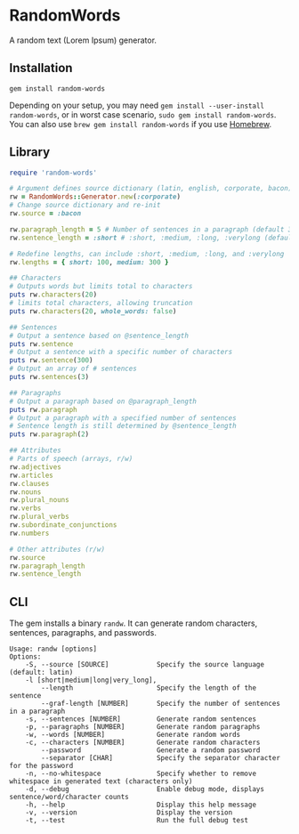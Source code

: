 <!--README-->
# RandomWords

A random text (Lorem Ipsum) generator.

## Installation

    gem install random-words

Depending on your setup, you may need `gem install --user-install random-words`, or in worst case scenario, `sudo gem install random-words`. You can also use `brew gem install random-words` if you use [Homebrew](https://brew.sh).

## Library

```ruby
require 'random-words'

# Argument defines source dictionary (latin, english, corporate, bacon)
rw = RandomWords::Generator.new(:corporate)
# Change source dictionary and re-init
rw.source = :bacon

rw.paragraph_length = 5 # Number of sentences in a paragraph (default 3)
rw.sentence_length = :short # :short, :medium, :long, :verylong (default :medium)

# Redefine lengths, can include :short, :medium, :long, and :verylong
rw.lengths = { short: 100, medium: 300 }

## Characters
# Outputs words but limits total to characters
puts rw.characters(20)
# limits total characters, allowing truncation
puts rw.characters(20, whole_words: false)

## Sentences
# Output a sentence based on @sentence_length
puts rw.sentence
# Output a sentence with a specific number of characters
puts rw.sentence(300)
# Output an array of # sentences
puts rw.sentences(3)

## Paragraphs
# Output a paragraph based on @paragraph_length
puts rw.paragraph
# Output a paragraph with a specified number of sentences
# Sentence length is still determined by @sentence_length
puts rw.paragraph(2)

## Attributes
# Parts of speech (arrays, r/w)
rw.adjectives
rw.articles
rw.clauses
rw.nouns
rw.plural_nouns
rw.verbs
rw.plural_verbs
rw.subordinate_conjunctions
rw.numbers

# Other attributes (r/w)
rw.source
rw.paragraph_length
rw.sentence_length
```

## CLI

The gem installs a binary `randw`. It can generate random characters, sentences, paragraphs, and passwords.

```console
Usage: randw [options]
Options:
    -S, --source [SOURCE]            Specify the source language (default: latin)
    -l [short|medium|long|very_long],
        --length                     Specify the length of the sentence
        --graf-length [NUMBER]       Specify the number of sentences in a paragraph
    -s, --sentences [NUMBER]         Generate random sentences
    -p, --paragraphs [NUMBER]        Generate random paragraphs
    -w, --words [NUMBER]             Generate random words
    -c, --characters [NUMBER]        Generate random characters
        --password                   Generate a random password
        --separator [CHAR]           Specify the separator character for the password
    -n, --no-whitespace              Specify whether to remove whitespace in generated text (characters only)
    -d, --debug                      Enable debug mode, displays sentence/word/character counts
    -h, --help                       Display this help message
    -v, --version                    Display the version
    -t, --test                       Run the full debug test
```
<!--END README-->